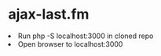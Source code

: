 ajax-last.fm
============

<li>Run php -S localhost:3000 in cloned repo
<li>Open browser to localhost:3000
